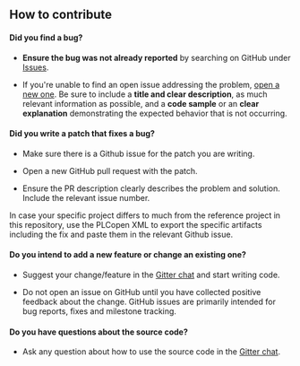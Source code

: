 ## How to contribute

#### **Did you find a bug?**

* **Ensure the bug was not already reported** by searching on GitHub under [Issues](https://github.com/MichielVanwelsenaere/HomeAutomation.CoDeSys3/issues).

* If you're unable to find an open issue addressing the problem, [open a new one](https://github.com/MichielVanwelsenaere/HomeAutomation.CoDeSys3/issues/new). Be sure to include a **title and clear description**, as much relevant information as possible, and a **code sample** or an **clear explanation** demonstrating the expected behavior that is not occurring.


#### **Did you write a patch that fixes a bug?**

* Make sure there is a Github issue for the patch you are writing.

* Open a new GitHub pull request with the patch.

* Ensure the PR description clearly describes the problem and solution. Include the relevant issue number.

In case your specific project differs to much from the reference project in this repository, use the PLCopen XML to export the specific artifacts including the fix and paste them in the relevant Github issue.

#### **Do you intend to add a new feature or change an existing one?**

* Suggest your change/feature in the [Gitter chat](https://gitter.im/MichielVanwelsenaere/HomeAutomation.CoDeSys3) and start writing code.

* Do not open an issue on GitHub until you have collected positive feedback about the change. GitHub issues are primarily intended for bug reports, fixes and milestone tracking.

#### **Do you have questions about the source code?**

* Ask any question about how to use the source code in the [Gitter chat](https://gitter.im/MichielVanwelsenaere/HomeAutomation.CoDeSys3).
